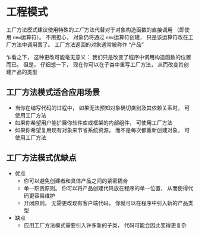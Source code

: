 # 工程模式

工厂方法模式建议使用特殊的*工厂*方法代替对于对象构造函数的直接调用 （即使用 `new`运算符）。 不用担心， 对象仍将通过 `new`运算符创建， 只是该运算符改在工厂方法中调用罢了。 工厂方法返回的对象通常被称作 “产品”

乍看之下， 这种更改可能毫无意义： 我们只是改变了程序中调用构造函数的位置而已。 但是， 仔细想一下， 现在你可以在子类中重写工厂方法， 从而改变其创建产品的类型

## 工厂方法模式适合应用场景

+ 当你在编写代码的过程中， 如果无法预知对象确切类别及其依赖关系时， 可使用工厂方法
+ 如果你希望用户能扩展你软件库或框架的内部组件， 可使用工厂方法
+ 如果你希望复用现有对象来节省系统资源， 而不是每次都重新创建对象， 可使用工厂方法

## 工厂方法模式优缺点

+ 优点
  + 你可以避免创建者和具体产品之间的紧密耦合
  +  单一职责原则。 你可以将产品创建代码放在程序的单一位置， 从而使得代码更容易维护
  +  开闭原则。 无需更改现有客户端代码， 你就可以在程序中引入新的产品类型
+ 缺点
  + 应用工厂方法模式需要引入许多新的子类， 代码可能会因此变得更复杂